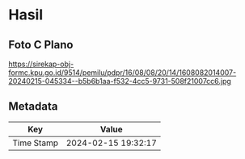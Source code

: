 # Hasil

## Foto C Plano

https://sirekap-obj-formc.kpu.go.id/9514/pemilu/pdpr/16/08/08/20/14/1608082014007-20240215-045334--b5b6b1aa-f532-4cc5-9731-508f21007cc6.jpg


## Metadata

| Key        | Value               |
| ---------- | ------------------- |
| Time Stamp | 2024-02-15 19:32:17 |




